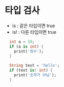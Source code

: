 # 타입 검사

- is : 같은 타입이면 true
- is! : 다른 타입이면 true

```Dart
  int a = 10;
  if (a is int) {
    print('정수');
  }
  
  String text = 'hello';
  if (text is! int) {
    print('숫자가 아님');
  }
```
